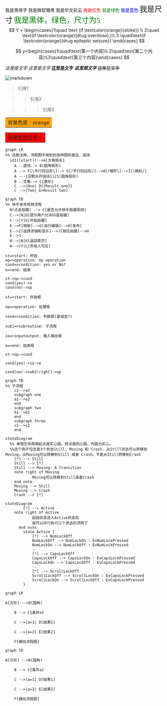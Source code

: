 <font face="黑体">我是黑体字</font>
<font face="微软雅黑">我是微软雅黑</font>
<font face="STCAIYUN">我是华文彩云</font>
<font color=red>我是红色</font>
<font color=#008000>我是绿色</font>
<font color=Blue>我是蓝色</font>
<font size=5>我是尺寸</font>
<font face="黑体" color=green size=5>我是黑体，绿色，尺寸为5</font>
$$
Y = \begin{cases}1\quad \text {if \textcolor{orange}{stoke}}  \\
2\quad \text{if \textcolor{orange}{drug overdose};}\\
3 \quad\text{if \textcolor{orange}{drug epileptic seizure}}
\end{cases}
$$



$$
y=\begin{cases}1\quad\text{第一个内容}\\
2\quad\text{第二个内容}\\3\quad\text{第三个内容}\end{cases}
$$

*这里是文字*
_这里是文字_
**这里是文字**
***这里是文字***
~~这里是文字~~

![markdown](D:\Pictures\1da3ae8f82txPB2.jpg)

> 引用1

> > 引用2

> > > 引用3





<table><tr><td bgcolor=orange>背景色是：orange</td></tr></table>

<table><tr><td bgcolor=red>背景色是红色：</td></tr></table>

```mermaid
graph LR
%% 这是注释，流程图中用到的各种图形画法、连线
  id1((start))-->A[方角矩形]
    A -.虚线.-> B(圆角矩形)
    A --> F[\平行四边形\]--> G[/平行四边形/]-->H[/梯形\]-->I[\梯形/]
    A ---|没箭头的连线|i21(圆角矩形)
    B --文案--> C{菱形}
    C -->|One| D{{Result one}}
    C -->|Two| E>Result two]

```

```mermaid
graph TB
%% 快手发布视频流程
  B(点击拍摄) --> C{是否允许快手拍摄视频}
  C-->|N|D[提示用户允许抖音拍摄]
  C-->|Y|E[开始拍摄]
  E-->F[相册]-->G[自行编辑]-->H[发布]
  E-->I[选择滤镜和音乐]-->J[按住拍摄]-->H
  E-->J
  H-->|N|K[返回首页]
  H-->|Y|L[所有人可见]

```



```flow
st=>start: 开始
op=>operation: my operation
cond=>condition: yes or No?
e=>end: 结束

st->op->cond
cond(yes)->e
cond(no)->op

```



```flow
st=>start: 开始框
 
op=>operation: 处理框
 
cond=>condition: 判断框(是或否?)
 
sub1=>subroutine: 子流程
 
io=>inputoutput: 输入输出框
 
e=>end: 结束框
 
st->op->cond
 
cond(yes)->io->e
 
cond(no)->sub1(right)->op
```

```mermaid
graph TB
%% 子流程
    c1-->a2
    subgraph one
    a1-->a2
    end
    subgraph two
    b1-->b2
    end
    subgraph three
    c1-->c2
    end

```

```mermaid
stateDiagram
  %% 单程生命周期起点是实心圆，终点是同心圆，内圆为实心。
  %%这个例子包含是3个状态Still, Moving 和 Crash. 从Still状态可以转移到Moving，从Moving可以转移到Still 或者 Crash。不能从Still转移到Crash
    [*] --> Still 
    Still --> [*]
    Still --> Moving: A transition
    note right of Moving
            Moving可以转移到Still或者Crash
    end note
    Moving --> Still 
    Moving --> Crash
    Crash --> [*]

```



```mermaid
stateDiagram
        [*] --> Active
    note right of Active
            起始状态进入Active状态后
            就可以并行执行三个状态的流转了
      end note
        state Active {
            [*] --> NumLockOff
            NumLockOff --> NumLockOn : EvNumLockPressed
            NumLockOn --> NumLockOff : EvNumLockPressed
            --  
            [*] --> CapsLockOff
            CapsLockOff --> CapsLockOn : EvCapsLockPressed
            CapsLockOn --> CapsLockOff : EvCapsLockPressed
            --
            [*] --> ScrollLockOff
            ScrollLockOff --> ScrollLockOn : EvCapsLockPressed
            ScrollLockOn --> ScrollLockOff : EvCapsLockPressed
        }

```



```mermaid
graph LR
 
A[方形] -->B(圆角)
 
    B --> C{条件a}
 
    C -->|a=1| D[结果1]
 
    C -->|a=2| E[结果2]
 
    F[横向流程图]
```



```mermaid
graph TD
 
A[方形] -->B(圆角)
 
    B --> C{条件a}
 
    C -->|a=1| D[结果1]
 
    C -->|a=2| E[结果2]
 
    F[横向流程图]
```













